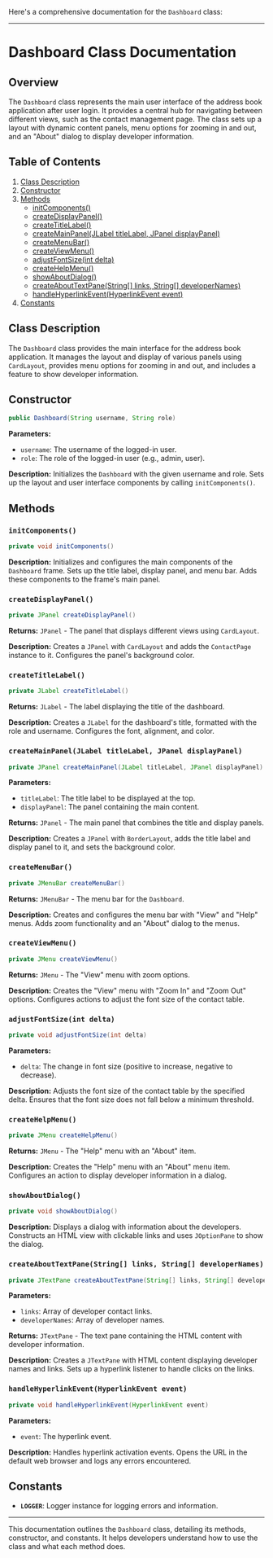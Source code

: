 Here's a comprehensive documentation for the `Dashboard` class:

---

# Dashboard Class Documentation

## Overview

The `Dashboard` class represents the main user interface of the address book application after user login. It provides a central hub for navigating between different views, such as the contact management page. The class sets up a layout with dynamic content panels, menu options for zooming in and out, and an "About" dialog to display developer information.

## Table of Contents

1. [Class Description](#class-description)
2. [Constructor](#constructor)
3. [Methods](#methods)
    - [initComponents()](#initcomponents)
    - [createDisplayPanel()](#createdisplaypanel)
    - [createTitleLabel()](#createtitlelabel)
    - [createMainPanel(JLabel titleLabel, JPanel displayPanel)](#createmainpaneljlabel-titleLabel-jpanel-displayPanel)
    - [createMenuBar()](#createmenubar)
    - [createViewMenu()](#createviewmenu)
    - [adjustFontSize(int delta)](#adjustfontsizeint-delta)
    - [createHelpMenu()](#createhelpmenu)
    - [showAboutDialog()](#showaboutdialog)
    - [createAboutTextPane(String[] links, String[] developerNames)](#createabouttextpanestring-links-string-developerNames)
    - [handleHyperlinkEvent(HyperlinkEvent event)](#handlehyperlinkeventhyperlinkevent-event)
4. [Constants](#constants)

## Class Description

The `Dashboard` class provides the main interface for the address book application. It manages the layout and display of various panels using `CardLayout`, provides menu options for zooming in and out, and includes a feature to show developer information.

## Constructor

```java
public Dashboard(String username, String role)
```

**Parameters:**
- `username`: The username of the logged-in user.
- `role`: The role of the logged-in user (e.g., admin, user).

**Description:**
Initializes the `Dashboard` with the given username and role. Sets up the layout and user interface components by calling `initComponents()`.

## Methods

### `initComponents()`

```java
private void initComponents()
```

**Description:**
Initializes and configures the main components of the `Dashboard` frame. Sets up the title label, display panel, and menu bar. Adds these components to the frame's main panel.

### `createDisplayPanel()`

```java
private JPanel createDisplayPanel()
```

**Returns:** `JPanel` - The panel that displays different views using `CardLayout`.

**Description:**
Creates a `JPanel` with `CardLayout` and adds the `ContactPage` instance to it. Configures the panel's background color.

### `createTitleLabel()`

```java
private JLabel createTitleLabel()
```

**Returns:** `JLabel` - The label displaying the title of the dashboard.

**Description:**
Creates a `JLabel` for the dashboard's title, formatted with the role and username. Configures the font, alignment, and color.

### `createMainPanel(JLabel titleLabel, JPanel displayPanel)`

```java
private JPanel createMainPanel(JLabel titleLabel, JPanel displayPanel)
```

**Parameters:**
- `titleLabel`: The title label to be displayed at the top.
- `displayPanel`: The panel containing the main content.

**Returns:** `JPanel` - The main panel that combines the title and display panels.

**Description:**
Creates a `JPanel` with `BorderLayout`, adds the title label and display panel to it, and sets the background color.

### `createMenuBar()`

```java
private JMenuBar createMenuBar()
```

**Returns:** `JMenuBar` - The menu bar for the `Dashboard`.

**Description:**
Creates and configures the menu bar with "View" and "Help" menus. Adds zoom functionality and an "About" dialog to the menus.

### `createViewMenu()`

```java
private JMenu createViewMenu()
```

**Returns:** `JMenu` - The "View" menu with zoom options.

**Description:**
Creates the "View" menu with "Zoom In" and "Zoom Out" options. Configures actions to adjust the font size of the contact table.

### `adjustFontSize(int delta)`

```java
private void adjustFontSize(int delta)
```

**Parameters:**
- `delta`: The change in font size (positive to increase, negative to decrease).

**Description:**
Adjusts the font size of the contact table by the specified delta. Ensures that the font size does not fall below a minimum threshold.

### `createHelpMenu()`

```java
private JMenu createHelpMenu()
```

**Returns:** `JMenu` - The "Help" menu with an "About" item.

**Description:**
Creates the "Help" menu with an "About" menu item. Configures an action to display developer information in a dialog.

### `showAboutDialog()`

```java
private void showAboutDialog()
```

**Description:**
Displays a dialog with information about the developers. Constructs an HTML view with clickable links and uses `JOptionPane` to show the dialog.

### `createAboutTextPane(String[] links, String[] developerNames)`

```java
private JTextPane createAboutTextPane(String[] links, String[] developerNames)
```

**Parameters:**
- `links`: Array of developer contact links.
- `developerNames`: Array of developer names.

**Returns:** `JTextPane` - The text pane containing the HTML content with developer information.

**Description:**
Creates a `JTextPane` with HTML content displaying developer names and links. Sets up a hyperlink listener to handle clicks on the links.

### `handleHyperlinkEvent(HyperlinkEvent event)`

```java
private void handleHyperlinkEvent(HyperlinkEvent event)
```

**Parameters:**
- `event`: The hyperlink event.

**Description:**
Handles hyperlink activation events. Opens the URL in the default web browser and logs any errors encountered.

## Constants

- **`LOGGER`**: Logger instance for logging errors and information.

---

This documentation outlines the `Dashboard` class, detailing its methods, constructor, and constants. It helps developers understand how to use the class and what each method does.